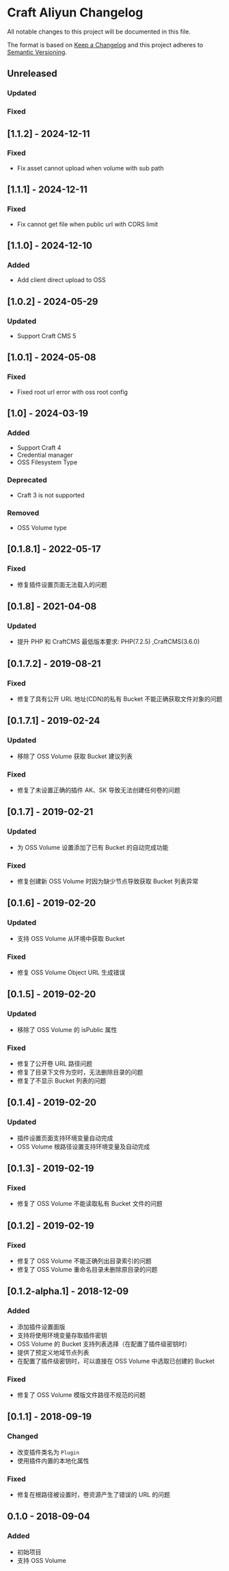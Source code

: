 # Craft Aliyun Changelog

All notable changes to this project will be documented in this file.

The format is based on [Keep a Changelog](http://keepachangelog.com/) and this project adheres to [Semantic Versioning](http://semver.org/).

## Unreleased
### Updated
### Fixed

## [1.1.2] - 2024-12-11

### Fixed

- Fix asset cannot upload when volume with sub path

## [1.1.1] - 2024-12-11

### Fixed

- Fix cannot get file when public url with CORS limit

## [1.1.0] - 2024-12-10

### Added

- Add client direct upload to OSS

## [1.0.2] - 2024-05-29

### Updated

- Support Craft CMS 5

## [1.0.1] - 2024-05-08

### Fixed

- Fixed root url error with oss root config

## [1.0] - 2024-03-19

### Added

- Support Craft 4
- Credential manager
- OSS Filesystem Type

### Deprecated

- Craft 3 is not supported

### Removed

- OSS Volume type

## [0.1.8.1] - 2022-05-17

### Fixed

- 修复插件设置页面无法载入的问题

## [0.1.8] - 2021-04-08

### Updated

- 提升 PHP 和 CraftCMS 最低版本要求: PHP(7.2.5) ,CraftCMS(3.6.0)

## [0.1.7.2] - 2019-08-21

### Fixed

- 修复了具有公开 URL 地址(CDN)的私有 Bucket 不能正确获取文件对象的问题

## [0.1.7.1] - 2019-02-24

### Updated

- 移除了 OSS Volume 获取 Bucket 建议列表

### Fixed

- 修复了未设置正确的插件 AK、SK 导致无法创建任何卷的问题

## [0.1.7] - 2019-02-21

### Updated

- 为 OSS Volume 设置添加了已有 Bucket 的自动完成功能

### Fixed

- 修复创建新 OSS Volume 时因为缺少节点导致获取 Bucket 列表异常

## [0.1.6] - 2019-02-20

### Updated

- 支持 OSS Volume 从环境中获取 Bucket

### Fixed

- 修复 OSS Volume Object URL 生成错误

## [0.1.5] - 2019-02-20

### Updated

- 移除了 OSS Volume 的 isPublic 属性

### Fixed

- 修复了公开卷 URL 路径问题
- 修复了目录下文件为空时，无法删除目录的问题
- 修复了不显示 Bucket 列表的问题

## [0.1.4] - 2019-02-20

### Updated

- 插件设置页面支持环境变量自动完成
- OSS Volume 根路径设置支持环境变量及自动完成

## [0.1.3] - 2019-02-19

### Fixed

- 修复了 OSS Volume 不能读取私有 Bucket 文件的问题

## [0.1.2] - 2019-02-19

### Fixed

- 修复了 OSS Volume 不能正确列出目录索引的问题
- 修复了 OSS Volume 重命名目录未删除原目录的问题

## [0.1.2-alpha.1] - 2018-12-09

### Added

- 添加插件设置面版
- 支持将使用环境变量存取插件密钥
- OSS Volume 的 Bucket 支持列表选择（在配置了插件级密钥时）
- 提供了预定义地域节点列表
- 在配置了插件级密钥时，可以直接在 OSS Volume 中选取已创建的 Bucket

### Fixed

- 修复了 OSS Volume 模版文件路径不规范的问题

## [0.1.1] - 2018-09-19

### Changed

- 改变插件类名为 `Plugin`
- 使用插件内置的本地化属性

### Fixed

- 修复在根路径被设置时，卷资源产生了错误的 URL 的问题

## 0.1.0 - 2018-09-04

### Added

- 初始项目
- 支持 OSS Volume

